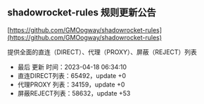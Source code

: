 ## shadowrocket-rules 规则更新公告

[https://github.com/GMOogway/shadowrocket-rules](https://github.com/GMOogway/shadowrocket-rules)

提供全面的直连（DIRECT）、代理（PROXY）、屏蔽（REJECT）列表
- 最后 更新 时间：2023-04-18 06:34:10
- 直连DIRECT列表：65492，update +0
- 代理PROXY 列表：34159，update +0
- 屏蔽REJECT列表：58632，update +53